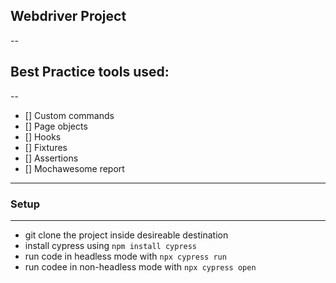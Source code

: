 ## Webdriver Project
--
## Best Practice tools used:
--
- [] Custom commands
- [] Page objects
- [] Hooks
- [] Fixtures
- [] Assertions
- [] Mochawesome report
---
### Setup
---
- git clone the project inside desireable destination
- install cypress using `npm install cypress`
- run code in headless mode with `npx cypress run`
- run codee in non-headless mode with `npx cypress open`


